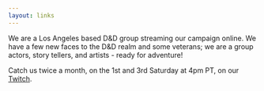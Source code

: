```yaml
---
layout: links
---
```


We are a Los Angeles based D&D group streaming our campaign online. We have a
few new faces to the D&D realm and some veterans; we are a group actors, story
tellers, and artists - ready for adventure!

Catch us twice a month, on the 1st and 3rd Saturday at 4pm PT, on our 
[Twitch](http://twitch.tv/HereBeDragonsDnD). 
